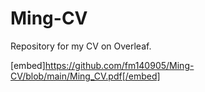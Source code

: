 # Ming-CV

Repository for my CV on Overleaf.

[embed]https://github.com/fm140905/Ming-CV/blob/main/Ming_CV.pdf[/embed]